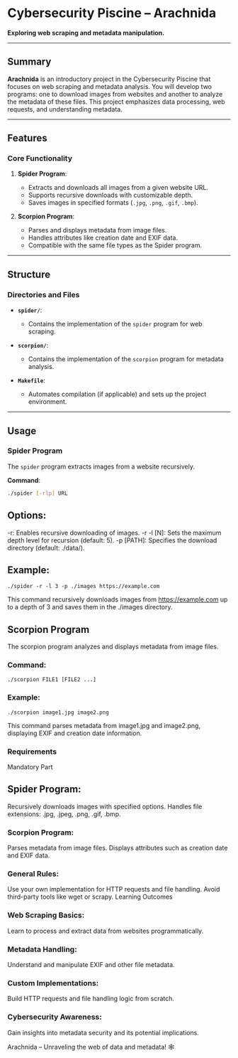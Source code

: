 # Cybersecurity Piscine – Arachnida

**Exploring web scraping and metadata manipulation.**

---

## Summary

**Arachnida** is an introductory project in the Cybersecurity Piscine that focuses on web scraping and metadata analysis. You will develop two programs: one to download images from websites and another to analyze the metadata of these files. This project emphasizes data processing, web requests, and understanding metadata.

---

## Features

### Core Functionality

1. **Spider Program**:
   - Extracts and downloads all images from a given website URL.
   - Supports recursive downloads with customizable depth.
   - Saves images in specified formats (`.jpg`, `.png`, `.gif`, `.bmp`).

2. **Scorpion Program**:
   - Parses and displays metadata from image files.
   - Handles attributes like creation date and EXIF data.
   - Compatible with the same file types as the Spider program.

---

## Structure

### Directories and Files

- **`spider/`**:
  - Contains the implementation of the `spider` program for web scraping.

- **`scorpion/`**:
  - Contains the implementation of the `scorpion` program for metadata analysis.

- **`Makefile`**:
  - Automates compilation (if applicable) and sets up the project environment.

---

## Usage

### Spider Program

The `spider` program extracts images from a website recursively.

**Command**:
```bash
./spider [-rlp] URL
```

## Options:

-r: Enables recursive downloading of images.
-r -l [N]: Sets the maximum depth level for recursion (default: 5).
-p [PATH]: Specifies the download directory (default: ./data/).

## Example:
```
./spider -r -l 3 -p ./images https://example.com
```

This command recursively downloads images from https://example.com up to a depth of 3 and saves them in the ./images directory.

## Scorpion Program
The scorpion program analyzes and displays metadata from image files.

### Command:
```
./scorpion FILE1 [FILE2 ...]
```
### Example:
```
./scorpion image1.jpg image2.png
```
This command parses metadata from image1.jpg and image2.png, displaying EXIF and creation date information.

### Requirements
Mandatory Part

## Spider Program:

Recursively downloads images with specified options.
Handles file extensions: .jpg, .jpeg, .png, .gif, .bmp.

### Scorpion Program:
Parses metadata from image files.
Displays attributes such as creation date and EXIF data.

### General Rules:
Use your own implementation for HTTP requests and file handling.
Avoid third-party tools like wget or scrapy.
Learning Outcomes

### Web Scraping Basics:
Learn to process and extract data from websites programmatically.

### Metadata Handling:
Understand and manipulate EXIF and other file metadata.

### Custom Implementations:
Build HTTP requests and file handling logic from scratch.

### Cybersecurity Awareness:
Gain insights into metadata security and its potential implications.

Arachnida – Unraveling the web of data and metadata! 🕸️
